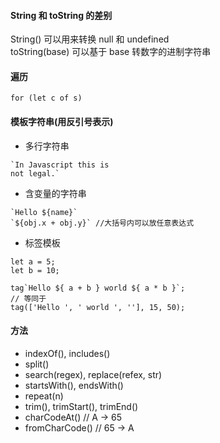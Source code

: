 #### String 和 toString 的差别
String() 可以用来转换 null 和 undefined  
toString(base) 可以基于 base 转数字的进制字符串

#### 遍历 
```for (let c of s)```  

#### 模板字符串(用反引号表示)  
- 多行字符串  
```
`In Javascript this is 
not legal.`
```
- 含变量的字符串 
```
`Hello ${name}` 
`${obj.x + obj.y}` //大括号内可以放任意表达式  
```  

- 标签模板
```
let a = 5;
let b = 10;

tag`Hello ${ a + b } world ${ a * b }`;
// 等同于
tag(['Hello ', ' world ', ''], 15, 50);
```

#### 方法 
- indexOf(), includes()
- split()
- search(regex), replace(refex, str)
- startsWith(), endsWith() 
- repeat(n)   
- trim(), trimStart(), trimEnd()  
- charCodeAt() // A -> 65
- fromCharCode() // 65 -> A